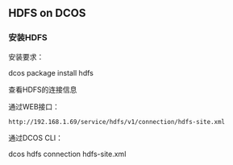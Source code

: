 ## HDFS on DCOS

### 安装HDFS

安装要求：



dcos package install hdfs

查看HDFS的连接信息

通过WEB接口：

`http://192.168.1.69/service/hdfs/v1/connection/hdfs-site.xml`

通过DCOS CLI：

dcos hdfs connection hdfs-site.xml





